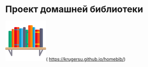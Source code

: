Проект домашней библиотеки
=============================
![Сайт программы](bookshelf.png)( https://krugersu.github.io/homebib/)

